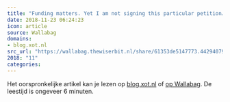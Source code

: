 ```yaml
---
title: "Funding matters. Yet I am not signing this particular petition… // Jaap-Henk Hoepman"
date: 2018-11-23 06:24:23
icon: article
source: Wallabag
domains:
- blog.xot.nl
src_url: "https://wallabag.thewiserbit.nl/share/61353de5147773.44294079"
2018: "11"
categories:
---
```

Het oorspronkelijke artikel kan je lezen op [blog.xot.nl](https://blog.xot.nl/2018/09/28/funding-matters-yet-i-am-not-signing-this-particular-petition/) of [op Wallabag](https://wallabag.thewiserbit.nl/share/61353de5147773.44294079). De leestijd is ongeveer 6 minuten.